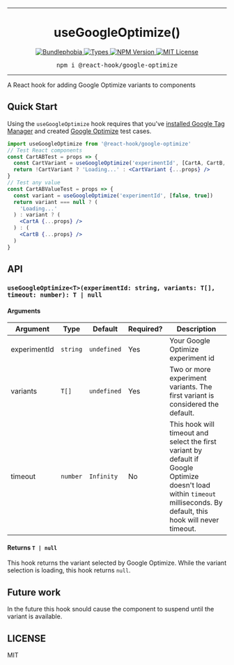 <hr>
<div align="center">
  <h1 align="center">
    useGoogleOptimize()
  </h1>
</div>

<p align="center">
  <a href="https://bundlephobia.com/result?p=@react-hook/google-optimize">
    <img alt="Bundlephobia" src="https://img.shields.io/bundlephobia/minzip/@react-hook/google-optimize?style=for-the-badge&labelColor=24292e">
  </a>
  <a aria-label="Types" href="https://www.npmjs.com/package/@react-hook/google-optimize">
    <img alt="Types" src="https://img.shields.io/npm/types/@react-hook/google-optimize?style=for-the-badge&labelColor=24292e">
  </a>
  <a aria-label="NPM version" href="https://www.npmjs.com/package/@react-hook/google-optimize">
    <img alt="NPM Version" src="https://img.shields.io/npm/v/@react-hook/google-optimize?style=for-the-badge&labelColor=24292e">
  </a>
  <a aria-label="License" href="https://jaredlunde.mit-license.org/">
    <img alt="MIT License" src="https://img.shields.io/npm/l/@react-hook/google-optimize?style=for-the-badge&labelColor=24292e">
  </a>
</p>

<pre align="center">npm i @react-hook/google-optimize</pre>
<hr>

A React hook for adding Google Optimize variants to components

## Quick Start

Using the `useGoogleOptimize` hook requires that you've [installed Google Tag Manager](https://support.google.com/optimize/answer/6314801?hl=en)
and created [Google Optimize](https://marketingplatform.google.com/about/optimize/) test cases.

```jsx harmony
import useGoogleOptimize from '@react-hook/google-optimize'
// Test React components
const CartABTest = props => {
  const CartVariant = useGoogleOptimize('experimentId', [CartA, CartB, CartC])
  return !CartVariant ? 'Loading...' : <CartVariant {...props} />
}
// Test any value
const CartABValueTest = props => {
  const variant = useGoogleOptimize('experimentId', [false, true])
  return variant === null ? (
    'Loading...'
  ) : variant ? (
    <CartA {...props} />
  ) : (
    <CartB {...props} />
  )
}
```

## API

### `useGoogleOptimize<T>(experimentId: string, variants: T[], timeout: number): T | null`

#### Arguments

| Argument     | Type     | Default     | Required? | Description                                                                                                                                                             |
| ------------ | -------- | ----------- | --------- | ----------------------------------------------------------------------------------------------------------------------------------------------------------------------- |
| experimentId | `string` | `undefined` | Yes       | Your Google Optimize experiment id                                                                                                                                      |
| variants     | `T[]`    | `undefined` | Yes       | Two or more experiment variants. The first variant is considered the default.                                                                                           |
| timeout      | `number` | `Infinity`  | No        | This hook will timeout and select the first variant by default if Google Optimize doesn't load within `timeout` milliseconds. By default, this hook will never timeout. |

#### Returns `T | null`

This hook returns the variant selected by Google Optimize. While the variant selection is loading,
this hook returns `null`.

## Future work

In the future this hook snould cause the component to suspend until the variant is available.

## LICENSE

MIT

